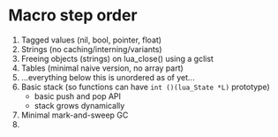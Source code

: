 # Macro step order

1. Tagged values (nil, bool, pointer, float)
1. Strings (no caching/interning/variants)
1. Freeing objects (strings) on lua_close() using a gclist
1. Tables (minimal naive version, no array part)
1. ...everything below this is unordered as of yet...
1. Basic stack (so functions can have `int ()(lua_State *L)` prototype)
    * basic push and pop API
    * stack grows dynamically
1. Minimal mark-and-sweep GC
1. 
